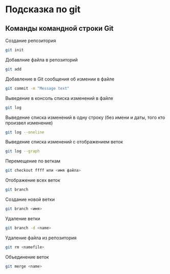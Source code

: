 # Подсказка по git

## Команды командной строки Git
Создание репозитория
```sh
git init
```
Добавлние файла в репозиторий
```sh
git add
```
Добавление в Git сообщения об измении в файле
```sh
git commit -m "Message text"
```
Выведение в консоль списка изменений в файле
```sh
git log
```
Выведение списка изменений в одну строку (без имени и даты, того кто произвел изменение)
```sh
git log --oneline
```
Выведение списка изменений с отображением веток
```sh
git log --graph
```
Перемещение по веткам
```sh
git checkout ffff или <имя файла>
```
Отображение всех веток
```sh
git branch
```
Создание новой ветки
```sh
git branch <имя>
```
Удаление ветки
```sh
git branch -d <name>
```
Удаление файла из репозитория
```sh
git rm <namefile>
```
Объединение веток
```sh
git merge <name>
```